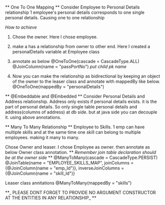 ** One To One Mapping **
Consider Employee to Personal Details relationship 1 employee's personal details
corresponds to one single personal details. Causing one to one relationship

 _How to achieve_
 
 1. Chose the owner. Here I chose employee.
 2. make a has a relationship from owner to other end. Here I created a personalDetails
    variable at Employee class
 3. annotate as below
    @OneToOne(cascade = CascadeType.ALL)
        @JoinColumn(name = "passPortNo") _put child pk name_
 
 4. Now you can make the relationship as bidirectional by keeping an object of the owner
    to the leaser class and annotate with mappedBy like below.
    @OneToOne(mappedBy = "personalDetails")
    
** @Embeddable and @Embedded **
Consider Personal Details and Address relationship. Address only exists if personal details exists.
it is the part of personal details. So only single table personal details and address(columns of address)
at db side. but at java side you can decouple it. using above annotations.

** Many To Many Relationship **
Employee to Skills. 1 emp can have multiple skills and at the same time one skill can belong to 
multiple employees. making it many to many.

Chose Owner and leaser. I chose Employee as owner.
then annotate as below
Owner class annotation.
** _Remember join table declaration should be at the owner side_ **
@ManyToMany(cascade = CascadeType.PERSIST)
    @JoinTable(name = "EMPLOYEE_SKILLS_MAP",
            joinColumns = {@JoinColumn(name = "emp_Id")},
            inverseJoinColumns = {@JoinColumn(name = "skill_Id")}


Leaser class annitations
@ManyToMany(mappedBy = "skills")


**_ PLEASE DONT FORGET TO PROVIDE NO ARGUMENT CONSTRUCTOR AT THE ENTITIES IN ANY RELATIONSHIP_ **

